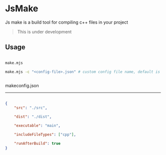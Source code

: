 # JsMake


Js make is a build tool for compiling c++ files in your project

> This is under development


## Usage


```sh

make.mjs

make.mjs -c "<config-file>.json" # custom config file name, default is makeconfig.json



```

makeconfig.json 

---
```json

{
	"src": "./src",

	"dist": "./dist",

	"executable": "main",

	"includeFileTypes": ["cpp"],

	"runAfterBuild": true
}

```